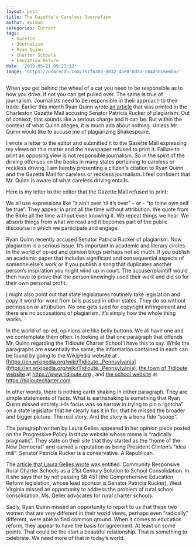 ```yaml
---
layout: post
title: The Gazette's Careless Journalism
author: esimon
categories: Current
tags:
  - Gazette
  - Journalism
  - Ryan Quinn
  - Charter Schools
  - Education Reform
date: '2019-05-21 09:27:12'
image: 'https://ucarecdn.com/751f6385-d032-4ae0-8d8a-c04d50c6e6ba/'
---
```

When you get behind the wheel of a car you need to be responsible as to how you drive.  If not you can get pulled over.  The same is true of journalism.  Journalists need to be responsible in their approach to their trade.  Earlier this month Ryan Quinn wrote [an article](https://www.wvgazettemail.com/news/education/wv-senate-ed-chair-may-have-plagiarized-pro-charter-school/article_27a4d73d-3220-5c58-a5fb-7506d6ac02ea.html) that was printed in the Charleston Gazette Mail accusing Senator Patricia Rucker of plagiarism.  Out of context, that sounds like a serious charge and it can be.  But within the context of what Quinn alleges, it is much ado about nothing.  Unless Mr. Quinn would like to accuse me of plagiarizing Shakespeare.  

I wrote a letter to the editor and submitted it to the Gazette Mail expressing my views on this matter and the newspaper refused to print it.  Failure to print an opposing view is not responsible journalism.  So in the spirit of the driving offenses on the books in many states pertaining to careless or reckless driving, I am hereby presenting a citizen's citation to Ryan Quinn and the Gazette Mail for careless or reckless journalism.  I feel confident that Mr. Quinn is aware of what careless driving entails.  

Here is my letter to the editor that the Gazette Mail refused to print: 

We all use expressions like “it ain’t over ‘til it’s over” – or – “to thine own self be true”.  They appear in print all the time without attribution.  We quote from the Bible all the time without even knowing it.  We repeat things we hear.  We absorb things from what we read and it becomes part of the public discourse in which we participate and engage.  

Ryan Quinn recently accused Senator Patricia Rucker of plagiarism.  Now plagiarism is a serious issue.  It’s important in academic and literary circles.  In the world of op-ed and opinion blogs perhaps not so much.  If you publish an academic paper that includes significant and consequential aspects of someone else’s work or if you publish a song that duplicates another person’s inspiration you might wind up in court.  The accuser/plaintiff would then have to prove that the person knowingly used their work and did so for their own personal profit.  

I might also point out that state legislatures routinely take legislation and copy it word for word from bills passed in other states.  They do so without permission or attribution.  No one gets sued for copyright infringement and there are no accusations of plagiarism.  It’s simply how the whole thing works.  

In the world of op-ed, opinions are like belly buttons.  We all have one and we contemplate them often.  In looking at that one paragraph that offends Mr. Quinn regarding the Tidioute Charter School I have this to say.  While the paragraphs are essentially the same, the information contained in each can be found by going to the Wikipedia website at [https://en.wikipedia.org/wiki/Tidioute,_Pennsylvania](https://en.wikipedia.org/wiki/Tidioute,_Pennsylvania),  [the town of Tidioute website](https://www.tidioute.org) at https://www.tidioute.org ,  and [the school website](https://tidioutecharter.com) at https://tidioutecharter.com.    

In other words, there is nothing earth shaking in either paragraph.  They are simple statements of facts.  What is earthshaking is something that Ryan Quinn missed entirely.  His focus was so narrow in trying to pin a “gotcha” on a state legislator that he clearly has it in for, that he missed the broader and bigger picture.  The real story.  And the story is a bona fide “scoop”.  

The paragraph written by Laura Gelles appeared in her opinion piece posted on the Progressive Policy Institute website whose meme is “radically pragmatic”.  They state on their site that they started as the “home of the New Democrat” and earned a reputation as being President Clinton’s “idea mill”.  Senator Patricia Rucker is a conservative.  A Republican.  

The [article that Laura Gelles wrote](https://www.progressivepolicy.org/issues/education/community-responsive-rural-charter-schools-as-a-21st-century-solution-to-school-consolidation/) was entitled: Community Responsive Rural Charter Schools as a 21st Century Solution to School Consolidation. In it she says that by not passing SB 451 (the Comprehensive Education Reform legislation, whose lead sponsor is Senator Patricia Rucker), West Virginia missed an opportunity to address the problem of rural school consolidation.  Ms. Geller advocates for rural charter schools. 

Sadly, Ryan Quinn missed an opportunity to report to us that these two women that are very different in their world views, perhaps even “radically” different, were able to find common ground.  When it comes to education reform, they appear to have the basis for agreement.  At least on some points.  That could be the start a beautiful relationship. That is something to celebrate.  We need more of that in today’s world.
